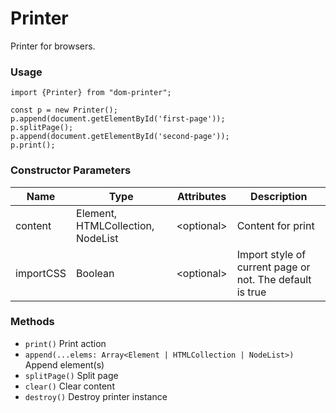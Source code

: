 # Printer

Printer for browsers.

### Usage
````
import {Printer} from "dom-printer";

const p = new Printer();
p.append(document.getElementById('first-page'));
p.splitPage();
p.append(document.getElementById('second-page'));
p.print();
````

### Constructor Parameters
Name        | Type                              | Attributes  | Description
------------|-----------------------------------|-------------|-----------------
content     | Element, HTMLCollection, NodeList | <optional\> | Content for print
importCSS   | Boolean                           | <optional\> | Import style of current page or not. The default is true

### Methods
* `print()` Print action
* `append(...elems: Array<Element | HTMLCollection | NodeList>)` Append element(s)
* `splitPage()` Split page
* `clear()` Clear content
* `destroy()` Destroy printer instance
